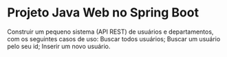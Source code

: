 # Projeto Java Web no Spring Boot
Construir um pequeno sistema (API REST) de usuários e departamentos, com os seguintes casos de uso:  Buscar todos usuários; Buscar um usuário pelo seu id; Inserir um novo usuário.
